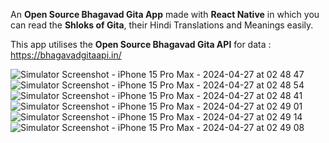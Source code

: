 An **Open Source Bhagavad Gita App** made with **React Native** in which you can read the **Shloks of Gita**, their Hindi Translations and Meanings easily. 

This app utilises the **Open Source Bhagavad Gita API** for data : https://bhagavadgitaapi.in/


![Simulator Screenshot - iPhone 15 Pro Max - 2024-04-27 at 02 48 47](https://github.com/Harsh-apk/BhagavadGita/assets/129182272/bc23c407-3f69-4d2c-a6b8-8fde734682bd)
![Simulator Screenshot - iPhone 15 Pro Max - 2024-04-27 at 02 48 54](https://github.com/Harsh-apk/BhagavadGita/assets/129182272/4726e7cb-4c6f-4df0-adaa-51b0d164e496)
![Simulator Screenshot - iPhone 15 Pro Max - 2024-04-27 at 02 48 41](https://github.com/Harsh-apk/BhagavadGita/assets/129182272/d0bffacb-426c-437b-a691-f7f6d3d29543)
![Simulator Screenshot - iPhone 15 Pro Max - 2024-04-27 at 02 49 01](https://github.com/Harsh-apk/BhagavadGita/assets/129182272/f0fc0668-1a30-4f42-a81c-01f0ccea70a7)
![Simulator Screenshot - iPhone 15 Pro Max - 2024-04-27 at 02 49 14](https://github.com/Harsh-apk/BhagavadGita/assets/129182272/0b1027e6-28b5-46f6-a956-625202e242d1)
![Simulator Screenshot - iPhone 15 Pro Max - 2024-04-27 at 02 49 08](https://github.com/Harsh-apk/BhagavadGita/assets/129182272/ea2afc9c-c889-46d7-a728-0e52aad8462d)
